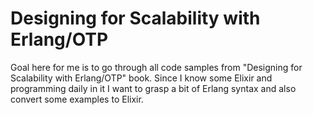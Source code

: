 # Designing for Scalability with Erlang/OTP

Goal here for me is to go through all code samples from "Designing for Scalability
with Erlang/OTP" book. Since I know some Elixir and programming daily in it
I want to grasp a bit of Erlang syntax and also convert some examples to Elixir.
